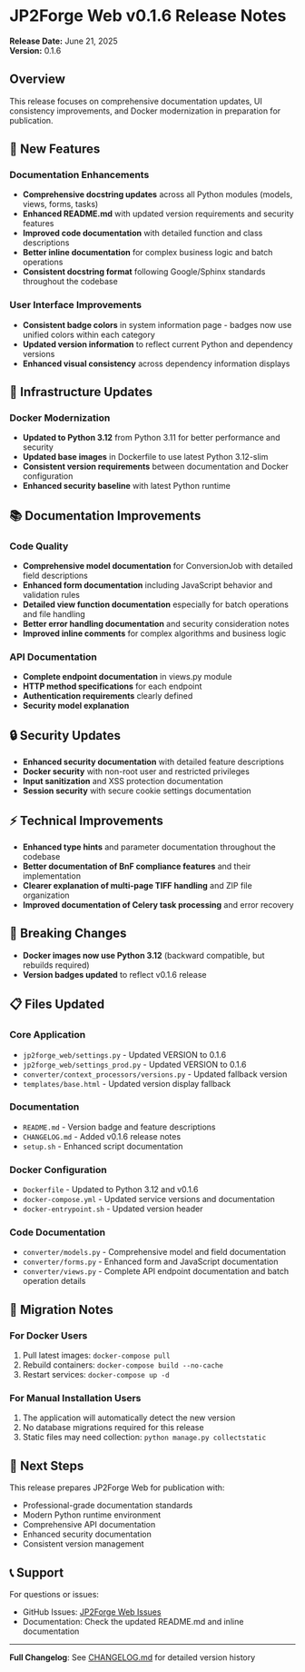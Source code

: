 # JP2Forge Web v0.1.6 Release Notes

**Release Date:** June 21, 2025  
**Version:** 0.1.6  

## Overview

This release focuses on comprehensive documentation updates, UI consistency improvements, and Docker modernization in preparation for publication.

## 🚀 New Features

### Documentation Enhancements
- **Comprehensive docstring updates** across all Python modules (models, views, forms, tasks)
- **Enhanced README.md** with updated version requirements and security features
- **Improved code documentation** with detailed function and class descriptions
- **Better inline documentation** for complex business logic and batch operations
- **Consistent docstring format** following Google/Sphinx standards throughout the codebase

### User Interface Improvements
- **Consistent badge colors** in system information page - badges now use unified colors within each category
- **Updated version information** to reflect current Python and dependency versions
- **Enhanced visual consistency** across dependency information displays

## 🔧 Infrastructure Updates

### Docker Modernization
- **Updated to Python 3.12** from Python 3.11 for better performance and security
- **Updated base images** in Dockerfile to use latest Python 3.12-slim
- **Consistent version requirements** between documentation and Docker configuration
- **Enhanced security baseline** with latest Python runtime

## 📚 Documentation Improvements

### Code Quality
- **Comprehensive model documentation** for ConversionJob with detailed field descriptions
- **Enhanced form documentation** including JavaScript behavior and validation rules
- **Detailed view function documentation** especially for batch operations and file handling
- **Better error handling documentation** and security consideration notes
- **Improved inline comments** for complex algorithms and business logic

### API Documentation
- **Complete endpoint documentation** in views.py module
- **HTTP method specifications** for each endpoint
- **Authentication requirements** clearly defined
- **Security model explanation**

## 🔒 Security Updates

- **Enhanced security documentation** with detailed feature descriptions
- **Docker security** with non-root user and restricted privileges
- **Input sanitization** and XSS protection documentation
- **Session security** with secure cookie settings documentation

## ⚡ Technical Improvements

- **Enhanced type hints** and parameter documentation throughout the codebase
- **Better documentation of BnF compliance features** and their implementation
- **Clearer explanation of multi-page TIFF handling** and ZIP file organization
- **Improved documentation of Celery task processing** and error recovery

## 🔄 Breaking Changes

- **Docker images now use Python 3.12** (backward compatible, but rebuilds required)
- **Version badges updated** to reflect v0.1.6 release

## 📋 Files Updated

### Core Application
- `jp2forge_web/settings.py` - Updated VERSION to 0.1.6
- `jp2forge_web/settings_prod.py` - Updated VERSION to 0.1.6
- `converter/context_processors/versions.py` - Updated fallback version
- `templates/base.html` - Updated version display fallback

### Documentation
- `README.md` - Version badge and feature descriptions
- `CHANGELOG.md` - Added v0.1.6 release notes
- `setup.sh` - Enhanced script documentation

### Docker Configuration
- `Dockerfile` - Updated to Python 3.12 and v0.1.6
- `docker-compose.yml` - Updated service versions and documentation
- `docker-entrypoint.sh` - Updated version header

### Code Documentation
- `converter/models.py` - Comprehensive model and field documentation
- `converter/forms.py` - Enhanced form and JavaScript documentation
- `converter/views.py` - Complete API endpoint documentation and batch operation details

## 🔄 Migration Notes

### For Docker Users
1. Pull latest images: `docker-compose pull`
2. Rebuild containers: `docker-compose build --no-cache`
3. Restart services: `docker-compose up -d`

### For Manual Installation Users
1. The application will automatically detect the new version
2. No database migrations required for this release
3. Static files may need collection: `python manage.py collectstatic`

## 🎯 Next Steps

This release prepares JP2Forge Web for publication with:
- Professional-grade documentation standards
- Modern Python runtime environment
- Comprehensive API documentation
- Enhanced security documentation
- Consistent version management

## 📞 Support

For questions or issues:
- GitHub Issues: [JP2Forge Web Issues](https://github.com/xy-liao/jp2forge_web/issues)
- Documentation: Check the updated README.md and inline documentation

---

**Full Changelog**: See [CHANGELOG.md](CHANGELOG.md) for detailed version history